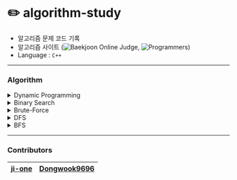 # ✏️ algorithm-study
- 알고리즘 문제 코드 기록
- 알고리즘 사이트 (![Baekjoon Online Judge](https://www.acmicpc.net/), ![Programmers](https://programmers.co.kr/learn/challenges?tab=all_challenges))
- Language : `C++`

---

### Algorithm
<details>
<summary>Dynamic Programming</summary>
<div markdown="1">
  
- 큰문제를 작은 문제로 나누어 푸는 것이다.  
- DP는 작은 부분에서 반복되는 것을 이용하여 풀이 ex) 항상 f(3) = 2  
-> Divide and Conquer(분할 정복)은 반복이 일어나지 않는 점이 다르다.  
- 프로그래밍 방법  
  ```
    1. 모든 작은 문제들은 한번만 풀고, 작은 문제의 답을 메모한다.
    2. 보다 큰문제를 풀때 앞서 구한 답을 이용하여 해결한다.
   ```
- Memoization? -> dp 에서 중요한 개념  
  ```
    1. 작은 문제들이 반복되고 이 문제들의 결과는 같기 때문에 작은 문제의 결과값을 저장하고 다시 사용한다.
    2. 함수의 값을 계산한 뒤 계산된 값을 배열에 저장하는 방식.
  ```
- dp[0], dp[1], dp[2], dp[3] ... 나아가다 보면 규칙이 발견된다.
이를 이용하여 점화식을 도출해낼 수 있다.

</div>
</details>
<details>
<summary>Binary Search</summary>
<div markdown="1">
  
- 오름차순으로 정렬된 리스트에서 특정한 값의 위치를 찾는 알고리즘.
- 정렬된 리스트의 중간 값을 임의의 값으로 선택하여, 찾고자 하는 키 값과 비교하는 방식.
- 시간 복잡도 : log n
- 방식
  ```
    1. 정렬되어 있어야한다.
    2. left, right, mid 값을 정한다.
    3. mid 값과 key 값을 비교한다.
    4. 비교시 mid 값보다 key 값이 높으면 left를 mid + 1 값으로 만들고,
    낮으면 right를 mid - 1 값으로 만든다.
    5. left > right 될때까지 2~4번을 반복하여 key값을 찾는다.
  ```
</div>
</details>

</div>
</details>
<details>
<summary>Brute-Force</summary>
<div markdown="1">
  
- 문제를 해결하기 위해 모든 가능한 경우의 수를 직접 조합 및 대입하여 해보는 방법.
- 단점 : 시간적 제한과 자원의 제약이 있다.

</div>
</details>

</div>
</details>
<details>
<summary>DFS</summary>
<div markdown="1">
  
- 시작 노드에서부터 해당 노드의 자식 노드로 끝까지 내려가며 검색하는 방식.
- 주로 2차 행렬 넓이 구하기, 완전 탐색 문제 등에 자주 이용.
- 미로 탐색시 한 방향으로 이동하다가 더 이상 갈 수 없게 되면 가장 가까운 갈림길로 돌아와서 다른 방향으로 다시 탐색을 진행하는 방식.
- DFS가 BFS 보다 좀 더 간단하다
- 단순 검색 속도 자체는 BFS 비해서 느리다.
- 어떤 노드를 방문했었는지 여부를 반드시 검사해야 한다.
- 스택을 이용하여 구현 가능
- 재귀를 이용하여 구현 가능
- 시간 복잡도 (N: 정점수, E: 간선수)
1. 인접 리스트로 표현된 그래프: O(N+E)
2. 인접 행렬로 표현된 그래프: O(N^2)

```
void dfs(int v){
	visit[v] = 1;
	cout << v << ' ';
	for(int i=1; i<=n; i++){
		if(graph[v][i] == 1 && visit[i] == 0){
			dfs(i);
		}
	}
}
```

</div>
</details>

</div>
</details>
<details>
<summary>BFS</summary>
<div markdown="1">
  
- 시작 노드에서 인접한 노드를 먼저 탐색하는 방식.
- 두 노드 사이의 최단경로 혹은 임의의 경로를 찾고 싶을 때 이용.
- 어떤 노드를 방문했었는지 여부를 반드시 검사해야 한다.
- BFS가 DFS보다 좀 더 복잡하다.
- 큐를 이용하여 구현 가능
- 시간 복잡도(N: 정점수, E: 간선수)
1)인접 리스트로 표현된 그래프: O(N+E)
2)인접 행렬로 표현된 그래프: O(N^2)

```
void bfs(int v){
	visit[v] = 1;
	queue<int> q;
	q.push(v);
	
	while(!q.empty()){
		int c = q.front();
		q.pop();
		cout << c << ' ';
		for(int i=1; i<=n; i++){
			if(graph[c][i] == 1 && visit[i] == 0){
				q.push(i);
				visit[i] = 1;
			}
		}
	}
}
```

</div>
</details>

---

### Contributors
| [ji-one](https://github.com/ji-one)     | [Dongwook9696](https://github.com/Dongwook9696) |
| ----------------------------------------------- | ----------------------------------------- |
